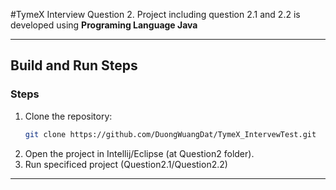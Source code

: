 #TymeX Interview Question 2.
Project including question 2.1 and 2.2 is developed using **Programing Language Java**

---
## Build and Run Steps

### Steps
1. Clone the repository:
   ```bash
   git clone https://github.com/DuongWuangDat/TymeX_IntervewTest.git
   ```
2. Open the project in Intellij/Eclipse (at Question2 folder).
3. Run specificed project (Question2.1/Question2.2)

---
